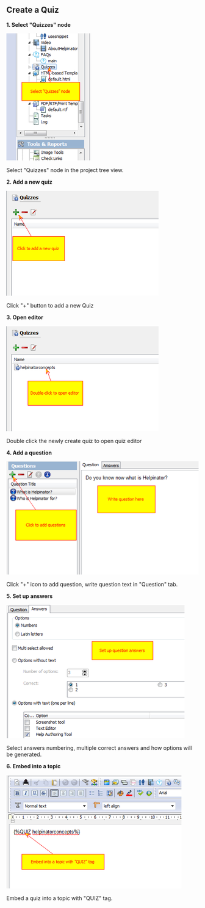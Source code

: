 ## Create a Quiz

**1\. Select &#34;Quizzes&#34; node**

![createquiz1.png](images/createquiz1.png)

Select &#34;Quizzes&#34; node in the project tree view.

**2\. Add a new quiz**

![createquiz2.png](images/createquiz2.png)

Click &#34;+&#34; button to add a new Quiz

**3\. Open editor**

![createquiz3.png](images/createquiz3.png)

Double click the newly create quiz to open quiz editor

**4\. Add a question**

![createquiz4.png](images/createquiz4.png)

Click &#34;+&#34; icon to add question, write question text in &#34;Question&#34; tab.

**5\. Set up answers**

![createquiz5.png](images/createquiz5.png)

Select answers numbering, multiple correct answers and how options will be generated.

**6\. Embed into a topic**

![createquiz6.png](images/createquiz6.png)

Embed a quiz into a topic with &#34;QUIZ&#34; tag.


